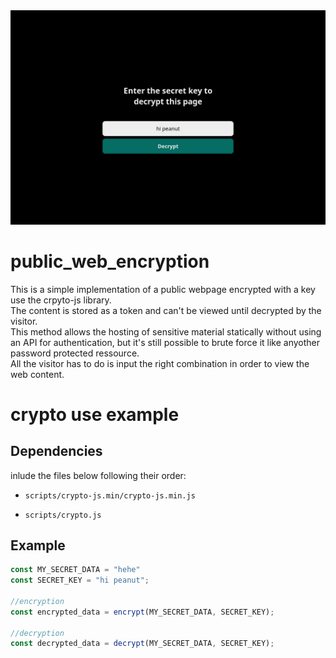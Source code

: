 <div align="center" width="100%">
  <img src="https://github.com/zaqks/public_web_encryption/blob/42bc1c35cb2448c65d64c569c6468f80b90397a4/docs/Screen%20Shot%202024-09-15%20at%2023.58.43.png">
</div>

# public_web_encryption

<p>
  This is a simple implementation of a public webpage encrypted with a key use the crpyto-js library.<br>
  The content is stored as a token and can't be viewed until decrypted by the visitor.<br>
  This method allows the hosting of sensitive material statically without using an API for authentication, but it's still possible to brute force it like anyother password protected ressource.<br>
  All the visitor has to do is input the right combination in order to view the web content.
</p>



# crypto use example

<h2>Dependencies</h2>

<p>
  inlude the files below following their order:
  
</p>

<ul>
  <li>

    scripts/crypto-js.min/crypto-js.min.js
  </li>
  <li>
    
    scripts/crypto.js
  </li>
</ul>






<h2>Example</h2>


```javascript
const MY_SECRET_DATA = "hehe"
const SECRET_KEY = "hi peanut";

//encryption
const encrypted_data = encrypt(MY_SECRET_DATA, SECRET_KEY); 

//decryption
const decrypted_data = decrypt(MY_SECRET_DATA, SECRET_KEY);
```


